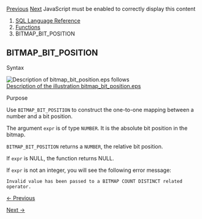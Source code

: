 [Previous](BIT_AND_AGG.md) [Next](BITMAP_BUCKET_NUMBER.md) JavaScript must
be enabled to correctly display this content

  1. [SQL Language Reference ](index.md)
  2. [Functions](Functions.md)
  3. BITMAP_BIT_POSITION

## BITMAP_BIT_POSITION

Syntax

  

![Description of bitmap_bit_position.eps
follows](https://docs.oracle.com/en/database/oracle/oracle-database/23/sqlrf/img/bitmap_bit_position.gif)  
[Description of the illustration
bitmap_bit_position.eps](img_text/bitmap_bit_position.md)

  

Purpose

Use `BITMAP_BIT_POSITION` to construct the one-to-one mapping between a number
and a bit position.

The argument `expr` is of type `NUMBER`. It is the absolute bit position in
the bitmap.

`BITMAP_BIT_POSITION` returns a `NUMBER`, the relative bit position.

If `expr` is NULL, the function returns NULL.

If `expr` is not an integer, you will see the following error message:

    
    
    Invalid value has been passed to a BITMAP COUNT DISTINCT related operator.


[← Previous](BIT_AND_AGG.md)

[Next →](BITMAP_BUCKET_NUMBER.md)

